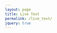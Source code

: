 ```yaml
---
layout: page
title: Live Text
permalink: /live_text/
jquery: true
---
```

<script src="https://ajax.googleapis.com/ajax/libs/jquery/3.1.1/jquery.min.js"></script>

<div id="content-stream"></div>

<script type="text/javascript">
'use strict';

window.session_status = null;

String.prototype.format = function()
{
   var content = this;
   for (var i=0; i < arguments.length; i++)
   {
        var replacement = '{' + i + '}';
        content = content.replace(replacement, arguments[i]);  
   }
   return content;
};

function initSession(){
  $.get( "https://api.github.com/users/kmichaelfox/gists", (data) => {
    for (let i in data){ 
      let gist = data[i];
      if (gist.files && gist.files[window.live_text_session_name]) {
        window.session_status = {id:gist["id"], updated_at:null};
        console.log('found the session! located at id: {0}'.format(window.session_status.id));
        setInterval(function(){
          console.log('running callback');
          updateSession(); // this will run after every 5 seconds
        }, 5000);
        document.getElementById("content-stream-textarea").value = 'Session was found. Initializing connection...';
      } else if (window.session_status === null) {
        document.getElementById("content-stream-textarea").value = 
        'No session was found by the name: \"{0}\"'.format(window.live_text_session_name)
      };
    }
  });
};
function updateSession() {
  console.log('outside of callback');
  console.log('https://api.github.com/gists/{0}'.format(window.session_status.id));
  $.get( "https://api.github.com/gists/{0}".format(window.session_status.id), (data) => {
    if (data["updated_at"] && data["updated_at"] != window.session_status.updated_at) {
      if (data["files"] && data["files"][window.live_text_session_name]["content"]) {
        document.getElementById("content-stream-textarea").value = data["files"][window.live_text_session_name]["content"];
        window.session_status.updated_at = data["updated_at"];
      }
    }
  });
};

$(document).ready(function textAreaLoad() {
  var textbox = document.createElement("textarea");
  textbox.id = "content-stream-textarea";
  textbox.value = "";
  window.live_text_session_name = window.location.search.slice(1).replace(new RegExp('%20', 'g'), '_');
  textbox.value += window.live_text_session_name;
  document.getElementById("content-stream").appendChild(textbox);
  initSession();
});
</script>
